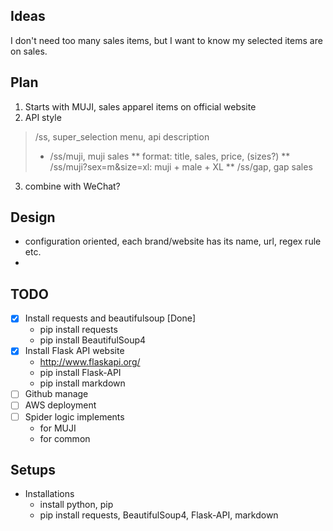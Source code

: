 ## Ideas
I don't need too many sales items, but I want to know my selected items are on sales.

## Plan
1. Starts with MUJI, sales apparel items on official website
2. API style
> /ss, super_selection menu, api description
> * /ss/muji, muji sales
> ** format: title, sales, price, (sizes?)
> ** /ss/muji?sex=m&size=xl: muji + male + XL
> ** /ss/gap, gap sales
3. combine with WeChat?

## Design
* configuration oriented, each brand/website has its name, url, regex rule etc.
*

## TODO
- [x] Install requests and beautifulsoup [Done]
    * pip install requests
    * pip install BeautifulSoup4
- [x] Install Flask API website
    * http://www.flaskapi.org/
    * pip install Flask-API
    * pip install markdown
- [ ] Github manage
- [ ] AWS deployment
- [ ] Spider logic implements
    * for MUJI
    * for common

## Setups
* Installations
    * install python, pip
    * pip install requests, BeautifulSoup4, Flask-API, markdown